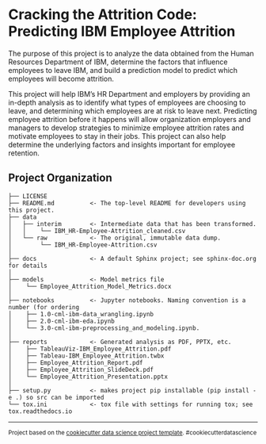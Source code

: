 Cracking the Attrition Code: Predicting IBM Employee Attrition
==============================

The purpose of this project is to analyze the data obtained from the Human Resources Department of IBM, determine the factors that influence employees to leave IBM, and build a prediction model to predict which employees will become attrition. 

This project will help IBM’s HR Department and employers by providing an in-depth analysis as to identify what types of employees are choosing to leave, and determining which employees are at risk to leave next. Predicting employee attrition before it happens will allow organization employers and managers to develop strategies to minimize employee attrition rates and motivate employees to stay in their jobs. This project can also help determine the underlying factors and insights important for employee retention. 


Project Organization
------------

    ├── LICENSE
    ├── README.md          <- The top-level README for developers using this project.
    ├── data
    │   ├── interim        <- Intermediate data that has been transformed.
    │   │    └── IBM_HR-Employee-Attrition_cleaned.csv
    │   └── raw            <- The original, immutable data dump.
    │        └── IBM_HR-Employee-Attrition.csv
    │  
    ├── docs               <- A default Sphinx project; see sphinx-doc.org for details
    │
    ├── models             <- Model metrics file
    │    └── Employee_Attrition_Model_Metrics.docx
    │
    ├── notebooks          <- Jupyter notebooks. Naming convention is a number (for ordering
    │    ├── 1.0-cml-ibm-data_wrangling.ipynb
    │    ├── 2.0-cml-ibm-eda.ipynb
    │    └── 3.0-cml-ibm-preprocessing_and_modeling.ipynb.
    │
    ├── reports            <- Generated analysis as PDF, PPTX, etc.
    │    ├── TableauViz-IBM_Employee_Attrition.pdf
    │    ├── Tableau-IBM_Employee_Attrition.twbx
    │    ├── Employee_Attrition_Report.pdf
    │    ├── Employee_Attrition_SlideDeck.pdf
    │    └── Employee_Attrition_Presentation.pptx
    │
    ├── setup.py           <- makes project pip installable (pip install -e .) so src can be imported
    └── tox.ini            <- tox file with settings for running tox; see tox.readthedocs.io


--------

<p><small>Project based on the <a target="_blank" href="https://drivendata.github.io/cookiecutter-data-science/">cookiecutter data science project template</a>. #cookiecutterdatascience</small></p>
